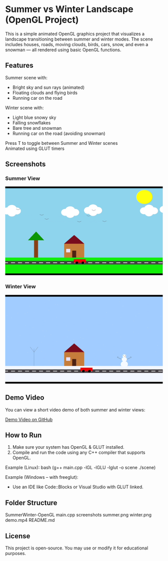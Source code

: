 # Summer vs Winter Landscape (OpenGL Project)

This is a simple animated OpenGL graphics project that visualizes a landscape transitioning between summer and winter modes. The scene includes houses, roads, moving clouds, birds, cars, snow, and even a snowman — all rendered using basic OpenGL functions.

## Features

Summer scene with:
  - Bright sky and sun rays (animated)
  - Floating clouds and flying birds
  - Running car on the road

Winter scene with:
  - Light blue snowy sky
  - Falling snowflakes
  - Bare tree and snowman
  - Running car on the road (avoiding snowman)

Press T to toggle between Summer and Winter scenes  
Animated using GLUT timers

## Screenshots

### Summer View
![Summer Scene](summerscene.png)

### Winter View
![Winter Scene](winterscene.png)

## Demo Video

You can view a short video demo of both summer and winter views:

[Demo Video on GitHub](demo.mp4)


## How to Run

1. Make sure your system has OpenGL & GLUT installed.
2. Compile and run the code using any C++ compiler that supports OpenGL.

Example (Linux):
bash
(g++ main.cpp -lGL -lGLU -lglut -o scene
./scene)

Example (Windows – with freeglut):
- Use an IDE like Code::Blocks or Visual Studio with GLUT linked.

## Folder Structure

SummerWinter-OpenGL
main.cpp
screenshots
 summer.png
 winter.png
 demo.mp4
README.md

## License

This project is open-source. You may use or modify it for educational purposes.
